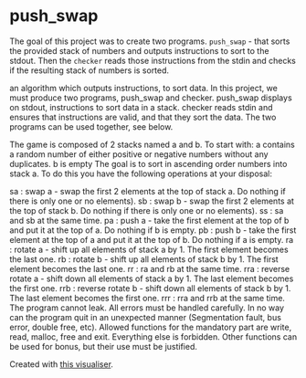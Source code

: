 # push_swap

The goal of this project was to create two programs. ```push_swap``` - that sorts the provided stack of numbers and outputs instructions to sort to the stdout. Then the ```checker``` reads those instructions from the stdin and checks if the resulting stack of numbers is sorted.

an algorithm which outputs instructions, to sort data. In this project, we must produce two programs, push_swap and checker. push_swap displays on stdout, instructions to sort data in a stack. checker reads stdin and ensures that instructions are valid, and that they sort the data. The two programs can be used together, see below.

The game is composed of 2 stacks named a and b.
To start with:
a contains a random number of either positive or negative numbers without any duplicates.
b is empty
The goal is to sort in ascending order numbers into stack a.
To do this you have the following operations at your disposal:

sa : swap a - swap the first 2 elements at the top of stack a. Do nothing if there is only one or no elements).
sb : swap b - swap the first 2 elements at the top of stack b. Do nothing if there is only one or no elements).
ss : sa and sb at the same time.
pa : push a - take the first element at the top of b and put it at the top of a. Do nothing if b is empty.
pb : push b - take the first element at the top of a and put it at the top of b. Do nothing if a is empty.
ra : rotate a - shift up all elements of stack a by 1. The first element becomes the last one.
rb : rotate b - shift up all elements of stack b by 1. The first element becomes the last one.
rr : ra and rb at the same time.
rra : reverse rotate a - shift down all elements of stack a by 1. The last element becomes the first one.
rrb : reverse rotate b - shift down all elements of stack b by 1. The last element becomes the first one.
rrr : rra and rrb at the same time.
The program cannot leak. All errors must be handled carefully. In no way can the program quit in an unexpected manner (Segmentation fault, bus error, double free, etc).
Allowed functions for the mandatory part are write, read, malloc, free and exit. Everything else is forbidden. Other functions can be used for bonus, but their use must be justified.

Created with [this visualiser](https://github.com/o-reo/push_swap_visualizer).
<!--stackedit_data:
eyJoaXN0b3J5IjpbOTMxMTIxNzc2LC03NDgwMTM3ODEsNjA3Mj
gxNzA1XX0=
-->